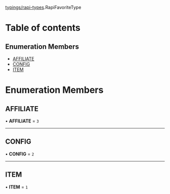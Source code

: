 [typings/rapi-types](../modules/typings_rapi_types.md).RapiFavoriteType

# Table of contents

## Enumeration Members

- [AFFILIATE](typings_rapi_types.RapiFavoriteType.md#affiliate)
- [CONFIG](typings_rapi_types.RapiFavoriteType.md#config)
- [ITEM](typings_rapi_types.RapiFavoriteType.md#item)

# Enumeration Members

## AFFILIATE

• **AFFILIATE** = ``3``

___

## CONFIG

• **CONFIG** = ``2``

___

## ITEM

• **ITEM** = ``1``
